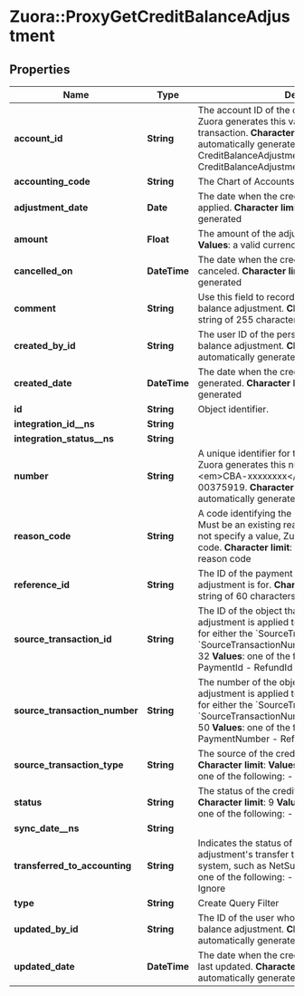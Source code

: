 # Zuora::ProxyGetCreditBalanceAdjustment

## Properties
Name | Type | Description | Notes
------------ | ------------- | ------------- | -------------
**account_id** | **String** |  The account ID of the credit balance&#39;s account. Zuora generates this value from the source transaction. **Character limit**: 32 **V****alues**: automatically generated from:  - CreditBalanceAdjustment.SourceTransactionId or - CreditBalanceAdjustment.SourceTransactionNumber  | [optional] 
**accounting_code** | **String** |  The Chart of Accounts  | [optional] 
**adjustment_date** | **Date** |  The date when the credit balance adjustment is applied. **Character limit**: 29 **Values**: automatically generated  | [optional] 
**amount** | **Float** |  The amount of the adjustment. **Character limit**: 16 **Values**: a valid currency amount  | [optional] 
**cancelled_on** | **DateTime** |  The date when the credit balance adjustment was canceled. **Character limit**: 29 **Values**: automatically generated  | [optional] 
**comment** | **String** |  Use this field to record comments about the credit balance adjustment. **Character limit**: 255 **Values**: a string of 255 characters or fewer  | [optional] 
**created_by_id** | **String** |  The user ID of the person who created the credit balance adjustment. **Character limit**: 32 **Values**: automatically generated  | [optional] 
**created_date** | **DateTime** |  The date when the credit balance adjustmentwas generated. **Character limit**: 29 **Values**: automatically generated  | [optional] 
**id** | **String** | Object identifier. | [optional] 
**integration_id__ns** | **String** |  | [optional] 
**integration_status__ns** | **String** |  | [optional] 
**number** | **String** |  A unique identifier for the credit balance adjustment. Zuora generates this number in the format, &lt;em&gt;CBA-xxxxxxxx&lt;/em&gt;, such as CBA-00375919. **Character limit**: 255 **Values**: automatically generated  | [optional] 
**reason_code** | **String** |  A code identifying the reason for the transaction. Must be an existing reason code or empty. If you do not specify a value, Zuora uses the default reason code. **Character limit**: 32 **V****alues**: a valid reason code  | [optional] 
**reference_id** | **String** |  The ID of the payment that the credit balance adjustment is for. **Character limit**: 32 **Values**: a string of 60 characters or fewer  | [optional] 
**source_transaction_id** | **String** |  The ID of the object that the credit balance adjustment is applied to. You must specify a value for either the &#x60;SourceTransactionId&#x60; field or the &#x60;SourceTransactionNumber&#x60; field. **Character limit**: 32 **Values**: one of the following:  - InvoiceId - PaymentId - RefundId  | [optional] 
**source_transaction_number** | **String** |  The number of the object that the credit balance adjustment is applied to. You must specify a value for either the &#x60;SourceTransactionId&#x60; field or the &#x60;SourceTransactionNumber&#x60; field. **Character limit**: 50 **Values**: one of the following:  - InvoiceNumber - PaymentNumber - RefundNumber  | [optional] 
**source_transaction_type** | **String** |  The source of the credit balance adjustment. **Character limit**: **Values**: automatically generated; one of the following:  - Invoice - Payment - Refund  | [optional] 
**status** | **String** |  The status of the credit balance adjustment. **Character limit**: 9 **Values**: automatically generated; one of the following:  - Processed - Canceled  | [optional] 
**sync_date__ns** | **String** |  | [optional] 
**transferred_to_accounting** | **String** |  Indicates the status of the credit balance adjustment&#39;s transfer to an external accounting system, such as NetSuite. **Character limit**: **Values**: one of the following:  - Processing - Yes - Error - Ignore  | [optional] 
**type** | **String** | Create Query Filter | [optional] 
**updated_by_id** | **String** |  The ID of the user who last updated the credit balance adjustment. **Character limit**: 32 **Values**: automatically generated  | [optional] 
**updated_date** | **DateTime** |  The date when the credit balance adjustment was last updated. **Character limit**: 29 **Values**: automatically generated  | [optional] 



